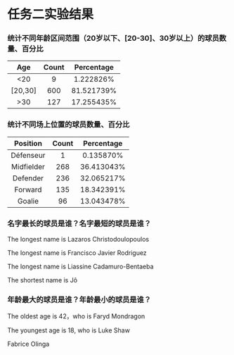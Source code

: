 # 任务二实验结果

### 统计不同年龄区间范围（20岁以下、[20-30]、30岁以上）的球员数量、百分比

|   Age   | Count | Percentage |
| :-----: | :---: | :--------: |
|   <20   |   9   | 1.222826%  |
| [20,30] |  600  | 81.521739% |
|   >30   |  127  | 17.255435% |

### 统计不同场上位置的球员数量、百分比

|  Position  | Count | Percentage |
| :--------: | :---: | :--------: |
| Défenseur  |   1   | 0.135870%  |
| Midfielder |  268  | 36.413043% |
|  Defender  |  236  | 32.065217% |
|  Forward   |  135  | 18.342391% |
|   Goalie   |  96   | 13.043478% |

### 名字最长的球员是谁？名字最短的球员是谁？

The longest name is Lazaros Christodoulopoulos 

The longest name is Francisco Javier Rodriguez 

The longest name is Liassine Cadamuro-Bentaeba 

The shortest name is Jô

### 年龄最大的球员是谁？年龄最小的球员是谁？

The oldest age is 42，who is Faryd Mondragon 

The youngest age is 18, who is Luke Shaw

 Fabrice Olinga

<details class="details-reset details-overlay details-overlay-dark" id="jumpto-line-details-dialog" style="box-sizing: border-box; display: block;"><summary data-hotkey="l" aria-label="Jump to line" role="button" style="box-sizing: border-box; display: list-item; cursor: pointer; list-style: none;"></summary></details>

